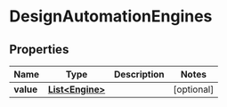 
# DesignAutomationEngines

## Properties
Name | Type | Description | Notes
------------ | ------------- | ------------- | -------------
**value** | [**List&lt;Engine&gt;**](Engine.md) |  |  [optional]



